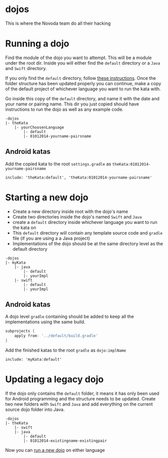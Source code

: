 dojos
=====

This is where the Novoda team do all their hacking

# Running a dojo

Find the module of the dojo you want to attempt. This will be a module under the root dir. Inside you will either find the  `default`  directory or a `Java` and `Swift` directory.

If you only find the  `default` directory, follow [these instructions](#Updating-a-dojo). Once the folder structure has been updated properly you can continue, make a copy of the default project of whichever language you want to run the kata with.

Go inside this copy of the `default` directory,  and name it with the date and your name or pairing name. This dir you just copied should have instructions to run the dojo as well as any example code.
```
-dojos
|- theKata
    |- yourChoosenLanguage
        |- default
        |- 01012014-yourname-pairsname
```

## Android katas

Add the copied kata to the root `settings.gradle` as `theKata:01012014-yourname-pairsname`
```
include: 'theKata:default', 'theKata:01012014-yourname-pairsname'
```

# Starting a new dojo

- Create a new directory inside root with the dojo's name
- Create two directories inside the dojo's named `Swift` and `Java`
- create a `default` directory inside whichever language you want to run the kata on
- This `default` directory will contain any template source code and `gradle` file (if you are using a a Java project)
- Implementations of the dojo should be at the same directory level as the default directory
```
-dojos
|- myKata
    |- java
        |- default
        |- yourImpl
    |- swift
        |- default
        |- yourImpl
```
## Android katas

A dojo level `gradle` containing should be added to keep all the implementations using the same build.
```groovy
subprojects {
	apply from: '../default/build.gradle'
}
```
Add the finished katas to the root `gradle` as `dojo:implName`
```
include: 'myKata:default'
```

# Updating a legacy dojo

If the dojo only contains the `default` folder, it means it has only been used for Android programming and the structure needs to be updated. Create two new folders with  `Swift` and `Java`  and add everything on the current source dojo folder into Java.
```
-dojos
|- theKata
    |- swift
    |- java
        |- default
        |- 01012014-existingname-existingpair
```

Now you can [run a new dojo](#running-a-dojo) on either language
